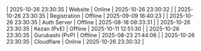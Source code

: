 | 2025-10-26 23:30:35 | Website | Online | 2025-10-26 23:30:32 |
| 2025-10-26 23:30:35 | Registration | Offline | 2025-09-09 16:40:23 |
| 2025-10-26 23:30:35 | Auth Server | Offline | 2025-08-18 09:33:31 |
| 2025-10-26 23:30:35 | Kezan (PvE) | Offline | 2025-10-11 12:51:30 |
| 2025-10-26 23:30:35 | Gurubashi (PvP) | Offline | 2025-08-23 21:44:06 |
| 2025-10-26 23:30:35 | Cloudflare | Online | 2025-10-26 23:30:32 |
